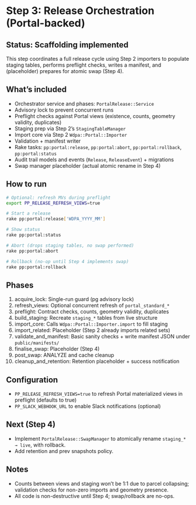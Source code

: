 # Step 3: Release Orchestration (Portal-backed)

## Status: Scaffolding implemented

This step coordinates a full release cycle using Step 2 importers to populate staging tables, performs preflight checks, writes a manifest, and (placeholder) prepares for atomic swap (Step 4).

## What’s included

- Orchestrator service and phases: `PortalRelease::Service`
- Advisory lock to prevent concurrent runs
- Preflight checks against Portal views (existence, counts, geometry validity, duplicates)
- Staging prep via Step 2’s `StagingTableManager`
- Import core via Step 2 `Wdpa::Portal::Importer`
- Validation + manifest writer
- Rake tasks: `pp:portal:release`, `pp:portal:abort`, `pp:portal:rollback`, `pp:portal:status`
- Audit trail models and events (`Release`, `ReleaseEvent`) + migrations
- Swap manager placeholder (actual atomic rename in Step 4)

## How to run

```bash
# Optional: refresh MVs during preflight
export PP_RELEASE_REFRESH_VIEWS=true

# Start a release
rake pp:portal:release['WDPA_YYYY_MM']

# Show status
rake pp:portal:status

# Abort (drops staging tables, no swap performed)
rake pp:portal:abort

# Rollback (no-op until Step 4 implements swap)
rake pp:portal:rollback
```

## Phases

1. acquire_lock: Single-run guard (pg advisory lock)
2. refresh_views: Optional concurrent refresh of `portal_standard_*`
3. preflight: Contract checks, counts, geometry validity, duplicates
4. build_staging: Recreate `staging_*` tables from live structure
5. import_core: Calls `Wdpa::Portal::Importer.import` to fill staging
6. import_related: Placeholder (Step 2 already imports related sets)
7. validate_and_manifest: Basic sanity checks + write manifest JSON under `public/manifests/`
8. finalise_swap: Placeholder (Step 4)
9. post_swap: ANALYZE and cache cleanup
10. cleanup_and_retention: Retention placeholder + success notification

## Configuration

- `PP_RELEASE_REFRESH_VIEWS=true` to refresh Portal materialized views in preflight (defaults to true)
- `PP_SLACK_WEBHOOK_URL` to enable Slack notifications (optional)

## Next (Step 4)

- Implement `PortalRelease::SwapManager` to atomically rename `staging_* → live`, with rollback.
- Add retention and prev snapshots policy.

## Notes

- Counts between views and staging won’t be 1:1 due to parcel collapsing; validation checks for non-zero imports and geometry presence.
- All code is non-destructive until Step 4; swap/rollback are no-ops.

